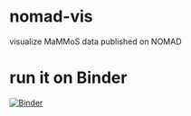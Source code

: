 # nomad-vis
visualize MaMMoS data published on NOMAD

# run it on Binder
[![Binder](https://mybinder.org/badge_logo.svg)](https://mybinder.org/v2/gh/MaMMoS-project/nomad-vis/HEAD)
